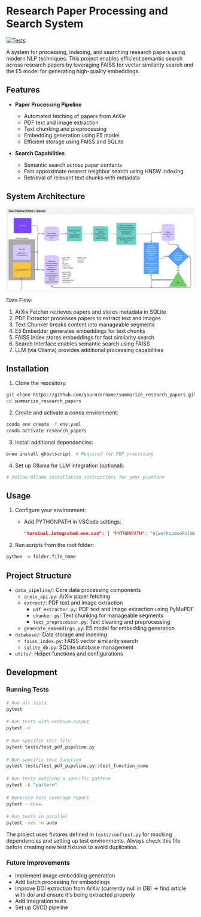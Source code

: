 # Research Paper Processing and Search System

[![Tests](https://github.com/bsha6/local_llm_researcher/actions/workflows/pytest_conda.yaml/badge.svg)](https://github.com/bsha6/local_llm_researcher/actions/workflows/pytest_conda.yaml)

A system for processing, indexing, and searching research papers using modern NLP techniques. This project enables efficient semantic search across research papers by leveraging FAISS for vector similarity search and the E5 model for generating high-quality embeddings.

## Features

- **Paper Processing Pipeline**
  - Automated fetching of papers from ArXiv
  - PDF text and image extraction
  - Text chunking and preprocessing
  - Embedding generation using E5 model
  - Efficient storage using FAISS and SQLite

- **Search Capabilities**
  - Semantic search across paper contents
  - Fast approximate nearest neighbor search using HNSW indexing
  - Retrieval of relevant text chunks with metadata

## System Architecture

![System Architecture](docs/images/architecture.png)

Data Flow:
1. ArXiv Fetcher retrieves papers and stores metadata in SQLite
2. PDF Extractor processes papers to extract text and images
3. Text Chunker breaks content into manageable segments
4. E5 Embedder generates embeddings for text chunks
5. FAISS Index stores embeddings for fast similarity search
6. Search Interface enables semantic search using FAISS
7. LLM (via Ollama) provides additional processing capabilities

## Installation

1. Clone the repository:
```bash
git clone https://github.com/yourusername/summarize_research_papers.git
cd summarize_research_papers
```

2. Create and activate a conda environment:
```bash
conda env create -f env.yaml
conda activate research_papers
```

3. Install additional dependencies:
```bash
brew install ghostscript  # Required for PDF processing
```

4. Set up Ollama for LLM integration (optional):
```bash
# Follow Ollama installation instructions for your platform
```

## Usage

1. Configure your environment:
   - Add PYTHONPATH in VSCode settings:
     ```json
     "terminal.integrated.env.osx": { "PYTHONPATH": "${workspaceFolder}" }
     ```

2. Run scripts from the root folder:
```bash
python -m folder.file_name
```

## Project Structure

- `data_pipeline/`: Core data processing components
  - `arxiv_api.py`: ArXiv paper fetching
  - `extract/`: PDF text and image extraction
    - `pdf_extractor.py`: PDF text and image extraction using PyMuPDF
    - `chunker.py`: Text chunking for manageable segments
    - `text_preprocessor.py`: Text cleaning and preprocessing
  - `generate_embeddings.py`: E5 model for embedding generation
- `database/`: Data storage and indexing
  - `faiss_index.py`: FAISS vector similarity search
  - `sqlite_db.py`: SQLite database management
- `utils/`: Helper functions and configurations

## Development

### Running Tests
```bash
# Run all tests
pytest

# Run tests with verbose output
pytest -v

# Run specific test file
pytest tests/test_pdf_pipeline.py

# Run specific test function
pytest tests/test_pdf_pipeline.py::test_function_name

# Run tests matching a specific pattern
pytest -k "pattern"

# Generate test coverage report
pytest --cov=.

# Run tests in parallel
pytest -xvs -n auto
```

The project uses fixtures defined in `tests/conftest.py` for mocking dependencies and setting up test environments. Always check this file before creating new test fixtures to avoid duplication.

### Future Improvements
- Implement image embedding generation
- Add batch processing for embeddings
- Improve DOI extraction from ArXiv (currently null in DB)
-> find article with doi and ensure it's being extracted properly
- Add integration tests
- Set up CI/CD pipeline



